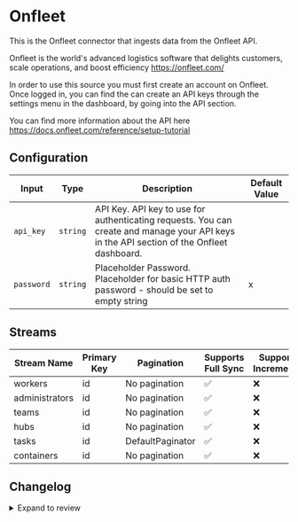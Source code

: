 # Onfleet
This is the Onfleet connector that ingests data from the Onfleet API.

Onfleet is the world&#39;s advanced logistics software that delights customers, scale operations, and boost efficiency https://onfleet.com/

In order to use this source you must first create an account on Onfleet. Once logged in, you can find the can create an API keys through the settings menu in the dashboard, by going into the API section.

You can find more information about the API here https://docs.onfleet.com/reference/setup-tutorial

## Configuration

| Input | Type | Description | Default Value |
|-------|------|-------------|---------------|
| `api_key` | `string` | API Key. API key to use for authenticating requests. You can create and manage your API keys in the API section of the Onfleet dashboard. |  |
| `password` | `string` | Placeholder Password. Placeholder for basic HTTP auth password - should be set to empty string | x |

## Streams
| Stream Name | Primary Key | Pagination | Supports Full Sync | Supports Incremental |
|-------------|-------------|------------|---------------------|----------------------|
| workers | id | No pagination | ✅ |  ❌  |
| administrators | id | No pagination | ✅ |  ❌  |
| teams | id | No pagination | ✅ |  ❌  |
| hubs | id | No pagination | ✅ |  ❌  |
| tasks | id | DefaultPaginator | ✅ |  ❌  |
| containers | id | No pagination | ✅ |  ❌  |


## Changelog

<details>
  <summary>Expand to review</summary>

| Version          | Date              | Pull Request | Subject        |
|------------------|-------------------|--------------|----------------|
| 0.0.27 | 2025-07-12 | [63168](https://github.com/airbytehq/airbyte/pull/63168) | Update dependencies |
| 0.0.26 | 2025-07-05 | [62659](https://github.com/airbytehq/airbyte/pull/62659) | Update dependencies |
| 0.0.25 | 2025-06-28 | [62311](https://github.com/airbytehq/airbyte/pull/62311) | Update dependencies |
| 0.0.24 | 2025-06-21 | [61889](https://github.com/airbytehq/airbyte/pull/61889) | Update dependencies |
| 0.0.23 | 2025-06-14 | [61024](https://github.com/airbytehq/airbyte/pull/61024) | Update dependencies |
| 0.0.22 | 2025-05-24 | [60530](https://github.com/airbytehq/airbyte/pull/60530) | Update dependencies |
| 0.0.21 | 2025-05-10 | [60172](https://github.com/airbytehq/airbyte/pull/60172) | Update dependencies |
| 0.0.20 | 2025-05-03 | [59478](https://github.com/airbytehq/airbyte/pull/59478) | Update dependencies |
| 0.0.19 | 2025-04-27 | [59084](https://github.com/airbytehq/airbyte/pull/59084) | Update dependencies |
| 0.0.18 | 2025-04-19 | [58480](https://github.com/airbytehq/airbyte/pull/58480) | Update dependencies |
| 0.0.17 | 2025-04-12 | [57874](https://github.com/airbytehq/airbyte/pull/57874) | Update dependencies |
| 0.0.16 | 2025-04-05 | [57312](https://github.com/airbytehq/airbyte/pull/57312) | Update dependencies |
| 0.0.15 | 2025-03-29 | [56753](https://github.com/airbytehq/airbyte/pull/56753) | Update dependencies |
| 0.0.14 | 2025-03-22 | [56197](https://github.com/airbytehq/airbyte/pull/56197) | Update dependencies |
| 0.0.13 | 2025-03-08 | [55056](https://github.com/airbytehq/airbyte/pull/55056) | Update dependencies |
| 0.0.12 | 2025-02-23 | [54607](https://github.com/airbytehq/airbyte/pull/54607) | Update dependencies |
| 0.0.11 | 2025-02-15 | [53998](https://github.com/airbytehq/airbyte/pull/53998) | Update dependencies |
| 0.0.10 | 2025-02-08 | [53494](https://github.com/airbytehq/airbyte/pull/53494) | Update dependencies |
| 0.0.9 | 2025-02-01 | [53012](https://github.com/airbytehq/airbyte/pull/53012) | Update dependencies |
| 0.0.8 | 2025-01-25 | [52532](https://github.com/airbytehq/airbyte/pull/52532) | Update dependencies |
| 0.0.7 | 2025-01-18 | [51865](https://github.com/airbytehq/airbyte/pull/51865) | Update dependencies |
| 0.0.6 | 2025-01-11 | [50727](https://github.com/airbytehq/airbyte/pull/50727) | Update dependencies |
| 0.0.5 | 2024-12-21 | [50295](https://github.com/airbytehq/airbyte/pull/50295) | Update dependencies |
| 0.0.4 | 2024-12-14 | [49712](https://github.com/airbytehq/airbyte/pull/49712) | Update dependencies |
| 0.0.3 | 2024-12-12 | [49336](https://github.com/airbytehq/airbyte/pull/49336) | Update dependencies |
| 0.0.2 | 2024-12-11 | [49051](https://github.com/airbytehq/airbyte/pull/49051) | Starting with this version, the Docker image is now rootless. Please note that this and future versions will not be compatible with Airbyte versions earlier than 0.64 |
| 0.0.1 | 2024-10-27 | | Initial release by [@aazam-gh](https://github.com/aazam-gh) via Connector Builder |

</details>
